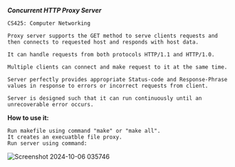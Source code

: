 ***Concurrent HTTP Proxy Server***

    CS425: Computer Networking 

    Proxy server supports the GET method to serve clients requests and then connects to requested host and responds with host data.

    It can handle requests from both protocols HTTP/1.1 and HTTP/1.0.

    Multiple clients can connect and make request to it at the same time.

    Server perfectly provides appropriate Status-code and Response-Phrase values in response to errors or incorrect requests from client.

    Server is designed such that it can run continuously until an unrecoverable error occurs.



**How to use it:**

    Run makefile using command "make" or "make all".
    It creates an execuatble file proxy.
    Run server using command:






![Screenshot 2024-10-06 035746](https://github.com/user-attachments/assets/2129c480-566c-4e22-84c1-00dbbd87653b)
